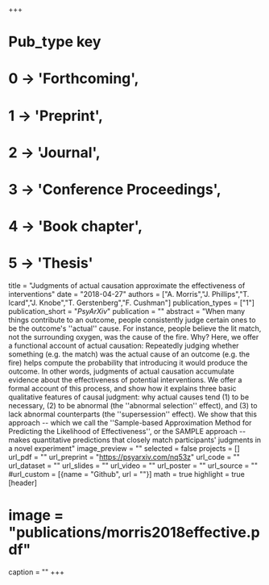 +++
# Pub_type key
# 0 -> 'Forthcoming',
# 1 -> 'Preprint',
# 2 -> 'Journal',
# 3 -> 'Conference Proceedings',
# 4 -> 'Book chapter',
# 5 -> 'Thesis'

title = "Judgments of actual causation approximate the effectiveness of interventions"
date = "2018-04-27"
authors = ["A. Morris","J. Phillips","T. Icard","J. Knobe","T. Gerstenberg","F. Cushman"]
publication_types = ["1"]
publication_short = "_PsyArXiv_"
publication = ""
abstract = "When many things contribute to an outcome, people consistently judge certain ones to be the outcome's ''actual'' cause. For instance, people believe the lit match, not the surrounding oxygen, was the cause of the fire. Why? Here, we offer a functional account of actual causation: Repeatedly judging whether something (e.g. the match) was the actual cause of an outcome (e.g. the fire) helps compute the probability that introducing it would produce the outcome. In other words, judgments of actual causation accumulate evidence about the effectiveness of potential interventions. We offer a formal account of this process, and show how it explains three basic qualitative features of causal judgment: why actual causes tend (1) to be necessary, (2) to be abnormal (the ''abnormal selection'' effect), and (3) to lack abnormal counterparts (the ''supersession'' effect). We show that this approach -- which we call the ''Sample-based Approximation Method for Predicting the Likelihood of Effectiveness'', or the SAMPLE approach -- makes quantitative predictions that closely match participants' judgments in a novel experiment"
image_preview = ""
selected = false
projects = []
url_pdf = ""
url_preprint = "https://psyarxiv.com/nq53z"
url_code = ""
url_dataset = ""
url_slides = ""
url_video = ""
url_poster = ""
url_source = ""
#url_custom = [{name = "Github", url = ""}]
math = true
highlight = true
[header]
# image = "publications/morris2018effective.pdf"
caption = ""
+++

